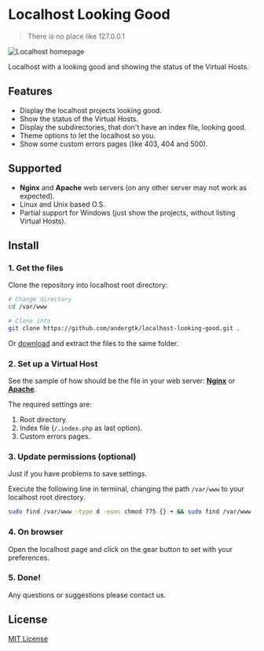 # Localhost Looking Good

> There is no place like 127.0.0.1

![Localhost homepage](http://i.imgur.com/j6tgbHO.png)

Localhost with a looking good and showing the status of the Virtual Hosts.

## Features

+ Display the localhost projects looking good.
+ Show the status of the Virtual Hosts.
+ Display the subdirectories, that don't have an index file, looking good.
+ Theme options to let the localhost so you.
+ Show some custom errors pages (like 403, 404 and 500).

## Supported

+ **Nginx** and **Apache** web servers (on any other server may not work as
  expected).
+ Linux and Unix based O.S.
+ Partial support for Windows (just show the projects, without listing Virtual
  Hosts).

## Install

### 1. Get the files

Clone the repository into localhost root directory:

```bash
# Change directory
cd /var/www

# Clone into
git clone https://github.com/andergtk/localhost-looking-good.git .
```

Or [download](https://github.com/andergtk/localhost-looking-good/archive/master.zip)
and extract the files to the same folder.

### 2. Set up a Virtual Host

See the sample of how should be the file in your web server: [**Nginx**](.localhost/sample-nginx.conf)
or [**Apache**](.localhost/sample-apache.conf).

The required settings are:

1. Root directory.
2. Index file (`/.index.php` as last option).
3. Custom errors pages.

### 3. Update permissions (optional)

Just if you have problems to save settings.

Execute the following line in terminal, changing the path `/var/www` to your
localhost root directory.

```bash
sudo find /var/www -type d -exec chmod 775 {} + && sudo find /var/www -type f -exec chmod 664 {} +
```

### 4. On browser

Open the localhost page and click on the gear button to set with your
preferences.

### 5. Done!

Any questions or suggestions please contact us.

## License

[MIT License](LICENSE)
